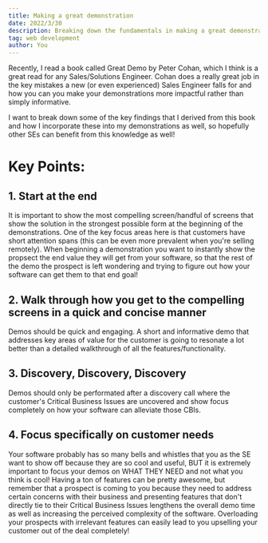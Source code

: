 ```yaml
---
title: Making a great demonstration
date: 2022/3/30
description: Breaking down the fundamentals in making a great demonstration.
tag: web development
author: You
---
```


Recently, I read a book called Great Demo by Peter Cohan, which I think is a great read for any Sales/Solutions Engineer.
Cohan does a really great job in the key mistakes a new (or even experienced) Sales Engineer falls for and how you can you make your demonstrations more impactful rather than simply informative.

I want to break down some of the key findings that I derived from this book and how I incorporate these into my demonstrations as well, so hopefully other SEs can benefit from this knowledge as well!

# Key Points:
## 1. Start at the end
It is important to show the most compelling screen/handful of screens that show the solution in the strongest possible form at the beginning of the demonstrations.
One of the key focus areas here is that customers have short attention spans (this can be even more prevalent when you're selling remotely).
When beginning a demonstration you want to instantly show the propsect the end value they will get from your software, so that the rest of the demo the prospect is left wondering and trying to figure out how your software can get them to that end goal!
## 2. Walk through how you get to the compelling screens in a quick and concise manner
Demos should be quick and engaging.  A short and informative demo that addresses key areas of value for the customer is going to resonate a lot better than a detailed walkthrough of all the features/functionality.
## 3. Discovery, Discovery, Discovery
Demos should only be performated after a discovery call where the customer's Critical Business Issues are uncovered and show focus completely on how your software can alleviate those CBIs.
## 4. Focus specifically on customer needs
Your software probably has so many bells and whistles that you as the SE want to show off because they are so cool and useful, BUT it is extremely important to focus your demos on WHAT THEY NEED and not what you think is cool! Having a ton of features can be pretty awesome, but remember that a prospect is coming to you because they need to address certain concerns with their business and presenting features that don't directly tie to their Critical Business Issues lengthens the overall demo time as well as increasing the perceived complexity of the software.
Overloading your prospects with irrelevant features can easily lead to you upselling your customer out of the deal completely!


